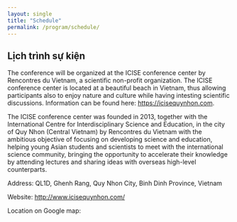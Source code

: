 ```yaml
---
layout: single
title: "Schedule"
permalink: /program/schedule/
---
```


## Lịch trình sự kiện

The conference will be organized at the ICISE conference center by Rencontres du Vietnam, a scientific non-profit organization. The ICISE conference center is located at a beautiful beach in Vietnam, thus allowing participants also to enjoy nature and culture while having intesting scientific discussions. Information can be found here: https://icisequynhon.com.

The ICISE conference center was founded in 2013, together with the International Centre for Interdisciplinary Science and Education, in the city of Quy Nhon (Central Vietnam) by Rencontres du Vietnam with the ambitious objective of focusing on developing science and education, helping young Asian students and scientists to meet with the international science community, bringing the opportunity to accelerate their knowledge by attending lectures and sharing ideas with overseas high-level counterparts.

Address: QL1D, Ghenh Rang, Quy Nhon City, Binh Dinh Province, Vietnam

Website: http://www.icisequynhon.com/

Location on Google map: 
